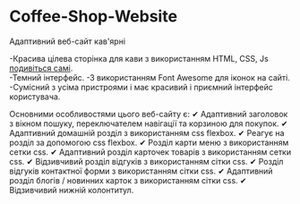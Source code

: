 # Coffee-Shop-Website
Адаптивний веб-сайт кав'ярні

-Красива цілева сторінка для кави з використанням HTML, CSS, Js [подивіться самі](https://valeria-99.github.io/Coffee-Shop-Website/).  
-Темний інтерфейс. 
-З використанням Font Awesome для іконок на сайті. 
-Сумісний з усіма пристроями і має красивий і приємний інтерфейс користувача.

Основними особливостями цього веб-сайту є: ✔ Адаптивний заголовок з вікном пошуку, переключателем навігації та корзиною для покупок. ✔ Адаптивний домашній розділ з використанням css flexbox. ✔ Реагує на розділ за допомогою css flexbox. ✔ Розділ карти меню з використанням сетки css. ✔ Адаптивний розділ карточек товарів з використанням сетки css. ✔ Відзивчивий розділ відгуків з використанням сітки css. ✔ Розділ відгуків контактної форми з використанням сітки css. ✔ Адаптивний розділ блогів / новинних карток з використанням сітки css. ✔ Відзивчивий нижній колонтитул.
